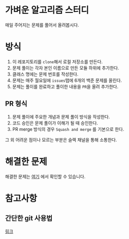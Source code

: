 # 가벼운 알고리즘 스터디
매일 주어지는 문제를 풀어서 올려봅시다.

# 방식
1. 이 레포지토리를 `clone`해서 로컬 저장소를 만든다.
2. 문제 풀이는 각자 본인 이름으로 만든 모듈 하위에 추가한다.
3. 클래스 명에는 문제 번호를 작성한다.
4. 문제는 매주 월요일에 `issues`탭에 6개의 백준 문제를 올린다.
5. 문제는 풀이를 완료하고 풀이한 내용을 `PR`을 올려 추가한다.

## PR 형식
1. 문제 풀이에 주요한 개념과 문제 풀이 방식을 작성한다.
2. 코드 승인은 문제 풀이가 이해가 될 때 승인한다.
3. PR merge 방식의 경우 `Squash and merge` 를 기본으로 한다.

그 외 어려운 점이나 모르는 부분은 슬랙 채널을 통해 소통한다.

# 해결한 문제 
해결한 문제는 [여기](https://github.com/Rain3321/algorithm_study/blob/main/solvedProblem.md) 에서 확인할 수 있습니다.

# 참고사항
## 간단한 git 사용법
[링크](https://github.com/Rain3321/algorithm_study/blob/main/HowToUseGit.md)
